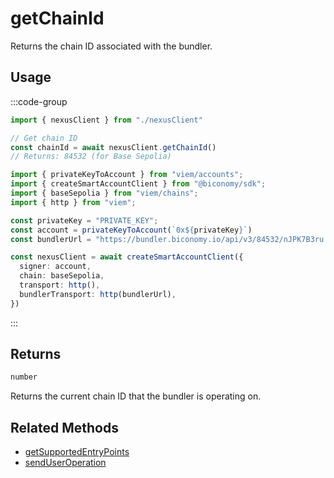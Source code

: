 # getChainId

Returns the chain ID associated with the bundler.

## Usage

:::code-group

```typescript [example.ts]
import { nexusClient } from "./nexusClient"

// Get chain ID
const chainId = await nexusClient.getChainId()
// Returns: 84532 (for Base Sepolia)
```

```typescript [nexusClient.ts]
import { privateKeyToAccount } from "viem/accounts";
import { createSmartAccountClient } from "@biconomy/sdk";
import { baseSepolia } from "viem/chains"; 
import { http } from "viem"; 

const privateKey = "PRIVATE_KEY";
const account = privateKeyToAccount(`0x${privateKey}`)
const bundlerUrl = "https://bundler.biconomy.io/api/v3/84532/nJPK7B3ru.dd7f7861-190d-41bd-af80-6877f74b8f44"; 

const nexusClient = await createSmartAccountClient({
  signer: account, 
  chain: baseSepolia,
  transport: http(), 
  bundlerTransport: http(bundlerUrl), 
})
```

:::

## Returns

```typescript
number
```

Returns the current chain ID that the bundler is operating on.

## Related Methods

- [getSupportedEntryPoints](/nexus-client/methods/getSupportedEntryPoints)
- [sendUserOperation](/nexus-client/methods/sendUserOperation) 
